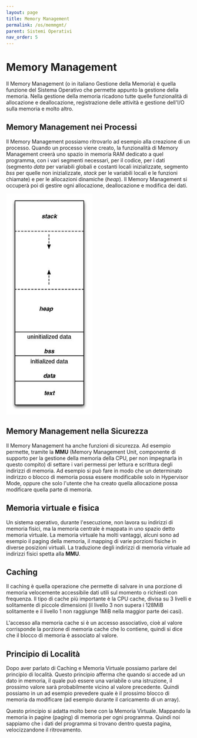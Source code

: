 ```yaml
---
layout: page
title: Memory Management
permalink: /os/memmgmt/
parent: Sistemi Operativi
nav_order: 5
---
```


# Memory Management

Il Memory Management (o in italiano Gestione della Memoria) è quella funzione del Sistema Operativo che permette appunto la gestione della memoria. Nella gestione della memoria ricadono tutte quelle funzionalità di allocazione e deallocazione, registrazione delle attività e gestione dell'I/O sulla memoria e molto altro.

## Memory Management nei Processi

Il Memory Management possiamo ritrovarlo ad esempio alla creazione di un processo. Quando un processo viene creato, la funzionalità di Memory Management creerà uno spazio in memoria RAM dedicato a quel programma, con i vari segmenti necessari, per il codice, per i dati (segmento _data_ per variabili globali e costanti locali inizializzate, segmento _bss_ per quelle non inizializzate, _stack_ per le variabili locali e le funzioni chiamate) e per le allocazioni dinamiche (_heap_).
Il Memory Management si occuperà poi di gestire ogni allocazione, deallocazione e modifica dei dati.

![memlayout](assets/images/processmemlayout.jpg)


## Memory Management nella Sicurezza

Il Memory Management ha anche funzioni di sicurezza. Ad esempio permette, tramite la **MMU** (Memory Management Unit, componente di supporto per la gestione della memoria della CPU, per non impegnarla in questo compito) di settare i vari permessi per lettura e scrittura degli indirizzi di memoria. Ad esempio si può fare in modo che un determinato indirizzo o blocco di memoria possa essere modificabile solo in Hypervisor Mode, oppure che solo l'utente che ha creato quella allocazione possa modificare quella parte di memoria.

## Memoria virtuale e fisica

Un sistema operativo, durante l'esecuzione, non lavora su indirizzi di memoria fisici, ma la memoria centrale è mappata in uno spazio detto memoria virtuale. La memoria virtuale ha molti vantaggi, alcuni sono ad esempio il paging della memoria, il mapping di varie porzioni fisiche in diverse posizioni virtuali.
La traduzione degli indirizzi di memoria virtuale ad indirizzi fisici spetta alla **MMU**.

## Caching

Il caching è quella operazione che permette di salvare in una porzione di memoria velocemente accessibile dati utili sul momento o richiesti con frequenza. Il tipo di cache più importante è la CPU cache, divisa su 3 livelli e solitamente di piccole dimensioni (il livello 3 non supera i 128MiB solitamente e il livello 1 non raggiunge 1MiB nella maggior parte dei casi).

L'accesso alla memoria cache si è un accesso associativo, cioè al valore corrisponde la porzione di memoria cache che lo contiene, quindi si dice che il blocco di memoria è associato al valore.

## Principio di Località

Dopo aver parlato di Caching e Memoria Virtuale possiamo parlare del principio di località. Questo principio afferma che quando si accede ad un dato in memoria, il quale può essere una variabile o una istruzione, il prossimo valore sarà probabilmente vicino al valore precedente. Quindi possiamo in un ad esempio prevedere quale è il prossimo blocco di memoria da modificare (ad esempio durante il caricamento di un array).

Questo principio si adatta molto bene con la Memoria Virtuale. Mappando la memoria in pagine (paging) di memoria per ogni programma. Quindi noi sappiamo che i dati del programma si trovano dentro questa pagina, velocizzandone il ritrovamento.
